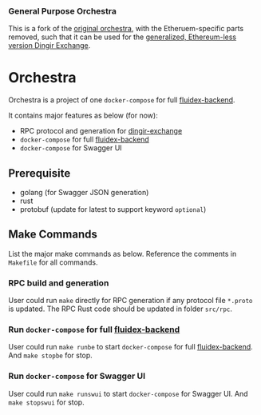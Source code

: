 ### General Purpose Orchestra
This is a fork of the [original orchestra](https://github.com/fluidex/orchestra), with the Etheruem-specific parts removed, such that it can be used for the [generalized, Ethereum-less version Dingir Exchange](https://github.com/gcomte/dingir-exchange).

# Orchestra

Orchestra is a project of one `docker-compose` for full [fluidex-backend](https://github.com/fluidex/fluidex-backend).

It contains major features as below (for now):

* RPC protocol and generation for [dingir-exchange](https://github.com/fluidex/dingir-exchange)
* `docker-compose` for full [fluidex-backend](https://github.com/fluidex/fluidex-backend)
* `docker-compose` for Swagger UI

## Prerequisite

* golang (for Swagger JSON generation)
* rust
* protobuf (update for latest to support keyword `optional`)

## Make Commands

List the major make commands as below. Reference the comments in `Makefile` for all commands.

### RPC build and generation

User could run `make` directly for RPC generation if any protocol file `*.proto` is updated.
The RPC Rust code should be updated in folder `src/rpc`.

### Run `docker-compose` for full [fluidex-backend](https://github.com/fluidex/fluidex-backend)

User could run `make runbe` to start `docker-compose` for full [fluidex-backend](https://github.com/fluidex/fluidex-backend).
And `make stopbe` for stop.

### Run `docker-compose` for Swagger UI

User could run `make runswui` to start `docker-compose` for Swagger UI.
And `make stopswui` for stop.
